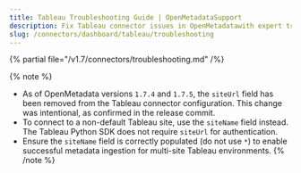 ```yaml
---
title: Tableau Troubleshooting Guide | OpenMetadataSupport
description: Fix Tableau connector issues in OpenMetadatawith expert troubleshooting guides. Resolve common errors, connection problems, and data ingestion failures fast.
slug: /connectors/dashboard/tableau/troubleshooting
---
```


{% partial file="/v1.7/connectors/troubleshooting.md" /%}

{% note %}
- As of OpenMetadata versions `1.7.4` and `1.7.5`, the `siteUrl` field has been removed from the Tableau connector configuration. This change was intentional, as confirmed in the release commit.  
- To connect to a non-default Tableau site, use the `siteName` field instead. The Tableau Python SDK does not require `siteUrl` for authentication.  
- Ensure the `siteName` field is correctly populated (do not use `*`) to enable successful metadata ingestion for multi-site Tableau environments.
{% /note %}
